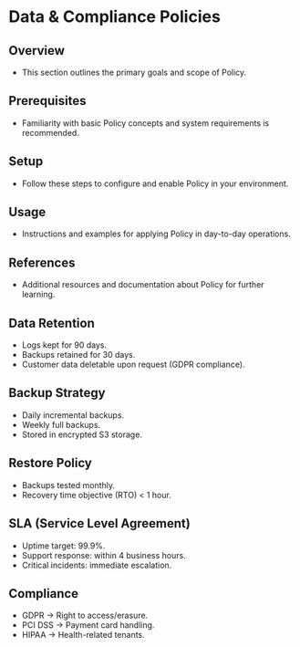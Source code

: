 # Data & Compliance Policies

## Overview
- This section outlines the primary goals and scope of Policy.

## Prerequisites
- Familiarity with basic Policy concepts and system requirements is recommended.

## Setup
- Follow these steps to configure and enable Policy in your environment.

## Usage
- Instructions and examples for applying Policy in day-to-day operations.

## References
- Additional resources and documentation about Policy for further learning.


## Data Retention
- Logs kept for 90 days.  
- Backups retained for 30 days.  
- Customer data deletable upon request (GDPR compliance).  

## Backup Strategy
- Daily incremental backups.  
- Weekly full backups.  
- Stored in encrypted S3 storage.  

## Restore Policy
- Backups tested monthly.  
- Recovery time objective (RTO) < 1 hour.  

## SLA (Service Level Agreement)
- Uptime target: 99.9%.  
- Support response: within 4 business hours.  
- Critical incidents: immediate escalation.  

## Compliance
- GDPR → Right to access/erasure.  
- PCI DSS → Payment card handling.  
- HIPAA → Health-related tenants.  
